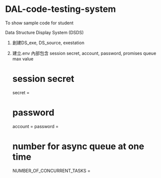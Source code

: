 # DAL-code-testing-system
To show sample code for student

Data Structure Display System (DSDS)

1. 創建DS_exe, DS_source, exestation
2. 建立.env 內部包含 session secret, account, password, promises queue max value
   # session secret
   secret = 

   # password
   account = 
   password = 
   
   # number for async queue at one time
   NUMBER_OF_CONCURRENT_TASKS = 

